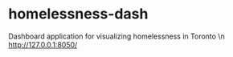 # homelessness-dash
Dashboard application for visualizing homelessness in Toronto
\n
http://127.0.0.1:8050/
